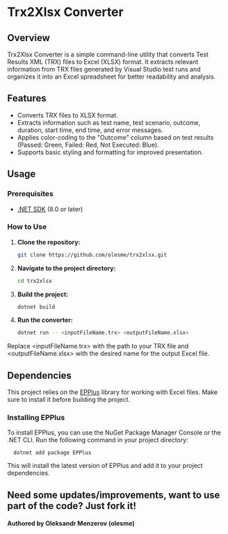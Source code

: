 # Trx2Xlsx Converter

## Overview

Trx2Xlsx Converter is a simple command-line utility that converts Test Results XML (TRX) files to Excel (XLSX) format. It extracts relevant information from TRX files generated by Visual Studio test runs and organizes it into an Excel spreadsheet for better readability and analysis.

## Features

- Converts TRX files to XLSX format.
- Extracts information such as test name, test scenario, outcome, duration, start time, end time, and error messages.
- Applies color-coding to the "Outcome" column based on test results (Passed: Green, Failed: Red, Not Executed: Blue).
- Supports basic styling and formatting for improved presentation.

## Usage

### Prerequisites

- [.NET SDK](https://dotnet.microsoft.com/download) (8.0 or later)

### How to Use

1. **Clone the repository:**

   ```bash
   git clone https://github.com/olesme/trx2xlsx.git

2. **Navigate to the project directory:**

   ```bash
   cd trx2xlsx
   
3. **Build the project:**

   ```bash
   dotnet build
   
4. **Run the converter:**
   ```bash
   dotnet run -- <inputFileName.trx> <outputFileName.xlsx>
Replace <inputFileName.trx> with the path to your TRX file and <outputFileName.xlsx> with the desired name for the output Excel file.

## Dependencies

This project relies on the [EPPlus](https://github.com/JanKallman/EPPlus) library for working with Excel files. Make sure to install it before building the project.

### Installing EPPlus

To install EPPlus, you can use the NuGet Package Manager Console or the .NET CLI. Run the following command in your project directory:

      dotnet add package EPPlus

This will install the latest version of EPPlus and add it to your project dependencies.
                 
## Need some updates/improvements, want to use part of the code? Just fork it!

#### Authored by Oleksandr Menzerov (olesme)
